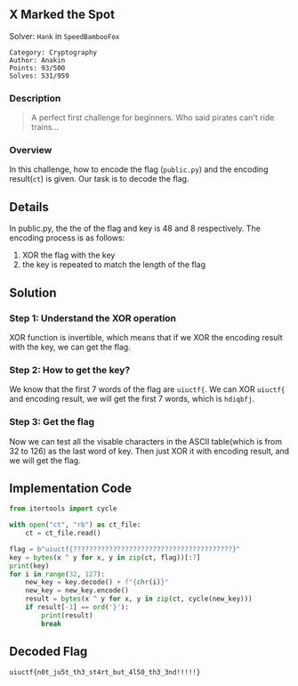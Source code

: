 ## X Marked the Spot

Solver: `Hank` in `SpeedBambooFox`

```
Category: Cryptography
Author: Anakin
Points: 93/500
Solves: 531/959
```

### Description

> A perfect first challenge for beginners. Who said pirates can't ride trains...


### Overview
In this challenge, how to encode the flag (`public.py`) and the encoding result(`ct`) is given. Our task is to decode the flag.

## Details

In public.py, the the of the flag and key is 48 and 8 respectively. The encoding process is as follows:
1. XOR the flag with the key
2. the key is repeated to match the length of the flag


## Solution
### Step 1: Understand the XOR operation
XOR function is invertible, which means that if we XOR the encoding result with the key, we can get the flag.

### Step 2: How to get the key?
We know that the first 7 words of the flag are `uiuctf{`. We can XOR `uiuctf{` and encoding result, we will get the first 7 words, which is `hdiqbfj`. 
### Step 3: Get the flag
Now we can test all the visable characters in the ASCII table(which is from 32 to 126) as the last word of key. Then just XOR it with encoding result, and we will get the flag.


## Implementation Code

```python
from itertools import cycle

with open("ct", "rb") as ct_file:
    ct = ct_file.read()

flag = b"uiuctf{????????????????????????????????????????}"
key = bytes(x ^ y for x, y in zip(ct, flag))[:7]
print(key)
for i in range(32, 127):
    new_key = key.decode() + f"{chr(i)}"
    new_key = new_key.encode()
    result = bytes(x ^ y for x, y in zip(ct, cycle(new_key)))
    if result[-1] == ord('}'):
        print(result)
        break
```

## Decoded Flag
`uiuctf{n0t_ju5t_th3_st4rt_but_4l50_th3_3nd!!!!!}`
